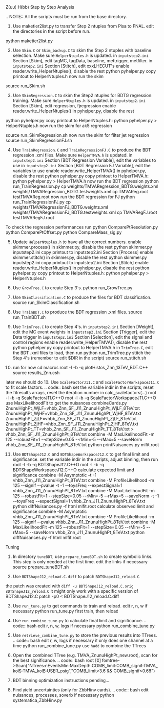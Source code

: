 
Z(υυ) H(bb) Step by Step
Analysis

.. NOTE::
All the scripts must be run from the base directory.
1. Use maketier2list.py to transfer Step 2 ntuples from Pisa to FNAL.
 edit the directories in the script before run.

python maketier2list.py

2. Use `Skim.C` or `Skim_backup.C` to skim the Step 2 ntuples with baseline selection. Make sure `HelperNtuples.h` is updated.
 in `inputstep2.ini` Section [Skim], edit tagMC, tagData, baseline, mettrigger, metfilter.
 in `inputstep2.ini` Section [Stitch], edit xxxLHECUT's
 enable reader.write_HelperNtuples(), disable the rest
python pyhelper.py
 copy printout to HelperNtuples.h
 now run the skim

source run_Skim.sh

3. Use `SkimRegression.C` to skim the Step2 ntuples for BDTG regression training. Make sure `HelperNtuples.h` is updated.
 in `inputstep2.ini` Section [Skim], edit regression, fjregression
 enable reader.write_HelperNtuples() in pyhelper.py, disable the rest

python pyhelper.py
 copy printout to HelperNtuples.h: python pyhelper.py > HelperNtuples.h
 now run the skim for ak5 regression

source run_SkimRegression.sh
 now run the skim for filter jet regression
source run_SkimRegressionFJ.sh

4. Use `TrainRegression.C` and `TrainRegressionFJ.C` to produce the BDT regression .xml files. Make sure `HelperTMVA.h` is updated.
 in `inputstep2.ini` Section [BDT Regression Variable], edit the variables to use
 in `inputstep2.ini` Section [BDT Regression FJ Variable], edit the variables to use
 enable reader.write_HelperTMVA() in pyhelper.py, disable the rest
python pyhelper.py
copy printout to HelperTMVA.h: python pyhelper.py > HelperTMVA.h
 now run the BDT regression
python run_TrainRegression.py
cp weights/TMVARegression_BDTG.weights.xml weights/TMVARegression_BDTG.testweights.xml
cp TMVAReg.root testTMVAReg.root
 now run the BDT regression for FJ
python run_TrainRegressionFJ.py
cp weights/TMVARegressionFJ_BDTG.weights.xml weights/TMVARegressionFJ_BDTG.testweights.xml
cp TMVARegFJ.root testTMVARegFJ.root

To check the regression performances run
python ComparePtResolution.py
python ComparePtOffset.py
python CompareMass_sig.py

5. Update `HelperNtuples.h` to have all the correct numbers.
enable skimmer.process() in skimmer.py, disable the rest
python skimmer.py inputstep2.ini
 copy printout to inputstep2.ini Section [Process]
 enable skimmer.stitch() in skimmer.py, disable the rest
python skimmer.py inputstep2.ini
 copy printout to inputstep2.ini Section [Stitch]
 enable reader.write_HelperNtuples() in pyhelper.py, disable the rest
python pyhelper.py
 copy printout to HelperNtuples.h: python pyhelper.py > HelperNtuples.h

6. Use `GrowTree.C` to create Step 3's.
python run_GrowTree.py

7. Use `SkimClassification.C` to produce the files for BDT classification.
source run_SkimClassification.sh

8. Use `TrainBDT.C` to produce the BDT regression .xml files.
source run_TrainBDT.sh

9. Use `TrimTree.C` to create Step 4's.
 in `inputstep2.ini` Section [Weight], edit the MC event weights
 in `inputstep2.ini` Section [Trigger], edit the Data trigger
 in `inputstep2.ini` Section [Selection], edit the signal and control regions
 enable reader.write_HelperTMVA(), disable the rest
python pyhelper.py
 copy printout to HelperTMVA.h
 in `TrimTree.C`, edit the BDT .xml files to load, then run
python run_TrimTree.py
 stitch the Step 4's (remember to edit $DIR in the script)
source run_stitch.sh

10. run for now
cd macros
root -l -b -q plotHistos_Znn_13TeV_BDT.C++
source results_Znn.csh


later we should do
10. Use `ScaleFactorJ11.C` and `ScaleFactorWorkspaceJ11.C` to fit scale factors.
.. code:: bash
 set the variable indir in the scripts, reset the fitresults arrays, reset the iteration number in calc_scalefactors(...)
root -l -b -q ScaleFactorJ11.C++O
root -l -b -q ScaleFactorWorkspaceJ11.C++O
 use MaxLikelihoodFit to get the nuisances
combineCards.py ZnunuHighPt_WjLF=vhbb_Znn_SF_J11_ZnunuHighPt_WjLF_8TeV.txt ZnunuHighPt_WjHF=vhbb_Znn_SF_J11_ZnunuHighPt_WjHF_8TeV.txt ZnunuHighPt_ZjLF=vhbb_Znn_SF_J11_ZnunuHighPt_ZjLF_8TeV.txt ZnunuHighPt_ZjHF=vhbb_Znn_SF_J11_ZnunuHighPt_ZjHF_8TeV.txt ZnunuHighPt_TT=vhbb_Znn_SF_J11_ZnunuHighPt_TT_8TeV.txt > vhbb_Znn_SF_J11_ZnunuHighPt_8TeV.txt
combine -M MaxLikelihoodFit -m 125 --robustFit=1 --stepSize=0.05 --rMin=-5 --rMax=5 --saveNorm vhbb_Znn_SF_J11_ZnunuHighPt_8TeV.txt
python printNuisances.py mlfit.root

11. Use `BDTShapeJ12.C` and `BDTShapeWorkspaceJ12.C` to get final limit and significance.
 set the variable indir in the scripts, adjust binning, then run
root -l -b -q BDTShapeJ12.C++O
root -l -b -q BDTShapeWorkspaceJ12.C++O
 calculate expected limit and significance
combine -M Asymptotic -t -1 vhbb_Znn_J11_ZnunuHighPt_8TeV.txt
combine -M ProfileLikelihood -m 125 --signif --pvalue -t -1 --toysFreq --expectSignal=1 vhbb_Znn_J11_ZnunuHighPt_8TeV.txt
combine -M MaxLikelihoodFit -m 125 --robustFit=1 --stepSize=0.05 --rMin=-5 --rMax=5 --saveNorm -t -1 --toysFreq --expectSignal=1 vhbb_Znn_J11_ZnunuHighPt_8TeV.txt
python diffNuisances.py -f html mlfit.root
 calculate observed limit and significance
combine -M Asymptotic vhbb_Znn_J11_ZnunuHighPt_8TeV.txt
combine -M ProfileLikelihood -m 125 --signif --pvalue vhbb_Znn_J11_ZnunuHighPt_8TeV.txt
combine -M MaxLikelihoodFit -m 125 --robustFit=1 --stepSize=0.05 --rMin=-5 --rMax=5 --saveNorm vhbb_Znn_J11_ZnunuHighPt_8TeV.txt
python diffNuisances.py -f html mlfit.root

Tuning

1. In directory `tuneBDT`, use `prepare_tuneBDT.sh` to create symbolic links. This step is only needed at the first time.
 edit the links if necessary
source prepare_tuneBDT.sh

2. Use `BDTShapeJ12_reload.C.diff` to patch `BDTShapeJ12_reload.C`.

 the patch was created with `diff -u BDTShapeJ12_reload.C.orig BDTShapeJ12_reload.C`
 it might only work with a specific version of BDTShapeJ12.C
patch -p0 < BDTShapeJ12_reload.C.diff

3. Use `run_tune.py` to get commands to train and reload.
 edit r, n, w if necessary
python run_tune.py
 first train, then reload

4. Use `run_combine_tune.py` to calculate final limit and significance.
.. code:: bash
 edit r, n, w, logs if necessary
python run_combine_tune.py

5. Use `retrieve_combine_tune.py` to store the previous results into TTrees.
.. code:: bash
 edit r, w, logs if necessary
 it only does one channel at a time
python run_combine_tune.py
 use `hadd` to combine the TTrees

6. Open the combined TTree (e.g. TMVA_ZnunuHighPt_new.root), scan for the best significance.
.. code:: bash
root [0] fomtree->Scan("NTrees:nEventsMin:MaxDepth:COMB_limit:COMB_signif:TMVA_kolS:TMVA_kolB:USER_psig","COMB_limit<3.6 && COMB_signif>0.68")
98. BDT binning optimization instructions pending...
99. Find yield uncertainties (only for ZbbHinv cards).
.. code:: bash
 edit nuisances, processes, soverb if necessary
python systematica_ZbbHinv.py

